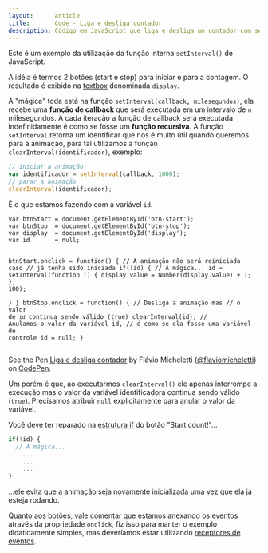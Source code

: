 ```yaml
---
layout:      article
title:       Code - Liga e desliga contador
description: Código em JavaScript que liga e desliga um contador com setInterval().
---
```


Este é um exemplo da utilização da função interna `setInterval()` de JavaScript.

A idéia é termos 2 botões (start e stop) para iniciar e para a contagem. O resultado é exibido na [textbox](/html-css/formularios/text-box/)
denominada `display`.

A "mágica" toda está na função `setInterval(callback, milesegundos)`, ela recebe uma __função de callback__ que será 
executada em um intervalo de `n` milesegundos. A cada iteração a função de callback será executada indefinidamente é 
como se fosse um __função recursiva__. A função `setInterval` retorna um identificar que nos é muito útil quando queremos
para a animação, para tal utilizamos a função `clearInterval(identificador)`, exemplo:

```javascript
// iniciar a animação
var identificador = setInterval(callback, 1000);
// parar a animação
clearInterval(identificador);
```

É o que estamos fazendo com a variável `id`.

<div data-height="553" data-theme-id="2897" data-slug-hash="zfmkj" data-default-tab="js" data-user="flaviomicheletti" class='codepen'><pre><code>var btnStart = document.getElementById(&#x27;btn-start&#x27;);
var btnStop  = document.getElementById(&#x27;btn-stop&#x27;);
var display  = document.getElementById(&#x27;display&#x27;);
var id       = null;

btnStart.onclick = function() {
  // A animação não será reiniciada caso
  // já tenha sido iniciada
  if(!id) {
    // A mágica...
    id = setInterval(function () {
      display.value = Number(display.value) + 1;
    }, 100);    
  }
}
btnStop.onclick = function() {
  // Desliga a animação mas
  // o valor de `id` continua sendo válido (true)
  clearInterval(id);
  // Anulamos o valor da variável id,
  // é como se ela fosse uma variável de controle
  id = null;
}</code></pre>
<p>See the Pen <a href='http://codepen.io/flaviomicheletti/pen/zfmkj/'>Liga e desliga contador</a> by Flávio Micheletti (<a href='http://codepen.io/flaviomicheletti'>@flaviomicheletti</a>) on <a href='http://codepen.io'>CodePen</a>.</p>
</div><script async src="//assets.codepen.io/assets/embed/ei.js"></script>

Um porém é que, ao executarmos `clearInterval()` ele apenas interrompe a execução mas o valor da variável identificadora
continua sendo válido (`true`). Precisamos atribuir `null` explicitamente para anular o valor da variável.

Você deve ter reparado na [estrutura if](/javascript/refs/if-else/) do botão "Start count!"...

```javascript
if(!id) {
  // A mágica...
    ...
    ...
    ...
}
```

...ele evita que a animação seja novamente inicializada uma vez que ela já esteja rodando.

Quanto aos botões, vale comentar que estamos anexando os eventos através da propriedade `onclick`, fiz isso para manter
o exemplo didaticamente simples, mas deveríamos estar utilizando [receptores de eventos](/javascript/tratando-eventos/).

